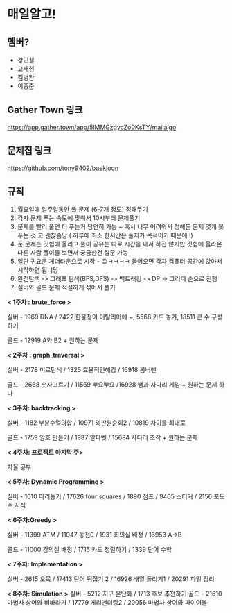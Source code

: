 # 매일알고!

## 멤버?

- 강민철
- 고재현
- 김병완
- 이종준


## Gather Town 링크

https://app.gather.town/app/5lMMGzgycZo0KsTY/mailalgo


## 문제집 링크
https://github.com/tony9402/baekjoon

## 규칙

1. 월요일에 일주일동안 풀 문제 (6-7개 정도) 정해두기
2. 각자 문제 푸는 속도에 맞춰서 10시부터 문제풀기
3. 문제를 빨리 풀면 더 푸는거 당연히 가능 ~ 혹시 너무 어려워서 정해둔 문제 몇개 못푸는 것 고 괜찮슴당 ( 하루에 최소 한시간은 풀자가 목적이기 때문에 !) 
4. 푼 문제는 깃헙에 올리고 풀이 공유는 따로 시간을 내서 하진 않지만 깃헙에 올라온 다른 사람 풀이들 보면서 궁금한건 질문 가능
5. 일단 귀요운 게더타운으로 시작 - 😉ㅋㅋㅋㅋ 들어오면 각자 컴퓨터 공간에 앉아서 시작하면 됩니당 
6. 완전탐색 -> 그래프 탐색(BFS,DFS) -> 백트래킹 -> DP -> 그리디 순으로 진행
7. 실버와 골드 문제 적절하게 섞어서 풀기



**< 1주차 : brute_force >**

실버 - 1969 DNA / 2422 한윤정이 이탈리아에 ~, 5568 카드 놓기, 18511 큰 수 구성하기

골드 - 12919 A와 B2 + 원하는 문제



**< 2주차 : graph_traversal >**

실버 - 2178 미로탐색 / 1325 효율적인해킹 / 16918 봄버맨

골드 - 2668 숫자고르기 / 11559 뿌요뿌요 /16928 뱀과 사다리 게임 + 원하는 문제 하나



**< 3주차: backtracking >**

실버 - 1182 부분수열의합 / 10971 외판원순회2 / 10819 차이를 최대로

골드 - 1759 암호 만들기 / 1987 알파벳 / 15684 사다리 조작 + 원하는 문제



**< 4주차: 프로젝트 마지막 주>**

자율 공부



**< 5주차: Dynamic Programming >**

실버 - 1010 다리놓기 / 17626 four squares / 1890 점프 / 9465 스티커 / 2156 포도주 시식



**< 6주차:Greedy >**

실버 - 11399 ATM / 11047 동전0 / 1931 회의실 배정 / 16953 A->B 

골드 - 11000 강의실 배정 / 1715 카드 정렬하기 / 1339 단어 수학



**< 7주차: Implementation >**

실버 - 2615 오목 / 17413 단어 뒤집기 2 / 16926 배열 돌리기1 / 20291 파일 정리



**< 8주차: Simulation >**
실버 - 5212 지구 온난화 / 1713 후보 추천하기
골드 - 21610 마법사 상어와 비바라기 / 17779 게리맨더링2 / 20056 마법사 상어와 파이어볼

